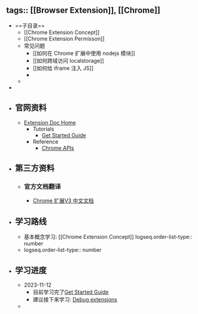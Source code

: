 tags:: [[Browser Extension]], [[Chrome]]
---

- ==子目录==
	- [[Chrome Extension Concept]]
	- [[Chrome Extension Permisson]]
	- 常见问题
		- [[如何在 Chrome 扩展中使用 nodejs 模块]]
		- [[如何跨域访问 localstorage]]
		- [[如何给 iframe 注入 JS]]
		-
	-
-
- ## 官网资料
	- [Extension Doc Home](https://developer.chrome.com/docs/extensions/)
		- Tutorials
			- [Get Started Guide](https://developer.chrome.com/docs/extensions/mv3/getstarted/)
		- Reference
			- [Chrome APIs](https://developer.chrome.com/docs/extensions/reference/)
- ## 第三方资料
	- ### 官方文档翻译
		- [Chrome 扩展V3 中文文档](https://doc.yilijishu.info/chrome/)
- ## 学习路线
	- 基本概念学习: [[Chrome Extension Concept]]
	  logseq.order-list-type:: number
	- logseq.order-list-type:: number
- ## 学习进度
	- 2023-11-12
		- 目前学习完了[Get Started Guide](https://developer.chrome.com/docs/extensions/mv3/getstarted/)
		- 建议接下来学习: [Debug extensions](https://developer.chrome.com/docs/extensions/mv3/tut_debugging/#debug_bg)
	-